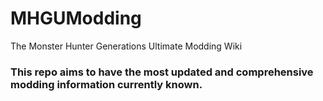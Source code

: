 # MHGUModding
The Monster Hunter Generations Ultimate Modding Wiki

### This repo aims to have the most updated and comprehensive modding information currently known.

